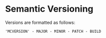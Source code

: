 Semantic Versioning
===

Versions are formatted as follows:

	'MCVERSION' - MAJOR - MINOR - PATCH - BUILD

